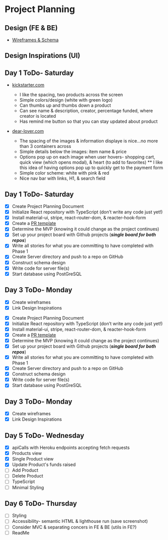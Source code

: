 # Project Planning

## Design (FE & BE)

* [Wireframes & Schema](https://miro.com/app/board/uXjVOXUN0rU=/?invite_link_id=311408058947)

## Design Inspirations (UI)

## Day 1 ToDo- Saturday

- [kickstarter.com](https://www.kickstarter.com/discover/categories/technology/apps)
    - I like the spacing, two products across the screen 
    - Simple colors/design (white with green logo)
    - Can thumbs up and thumbs down a product
    - Can see name & description, creator, percentage funded, where creator is located
    - Has remind me button so that you can stay updated about product

- [dear-lover.com](https://www.dear-lover.com/Best-Sellers/?utm_source=google&utm_medium=cpc&utm_campaign=US-210818-bulk-new&gclid=CjwKCAiAz--OBhBIEiwAG1rIOvBiJZmPcRiWvbdLfarvM1iycu13EDGGHuwu05cEwUuqw33Zg-hy9xoCSNMQAvD_BwE)
    - The spacing of the images & information displaye is nice...no more than 3 containers across
    - Simple details below the images: item name & price
    - Options pop up on each image when user hovers- shopping cart, quick view (which opens modal), & heart (to add to favorites) ** I like this idea of having options pop up to quickly get to the payment form
    - Simple color scheme: white with pink & red
    - Nice nav bar with links, H1, & search field


## Day 1 ToDo- Saturday
* [x] Create Project Planning Document  
* [x] Initialize React repository with TypeScript (don’t write any code just yet!)  
* [x] Install material-ui, stripe, react-router-dom, & reacter-hook-form
* [x] Create a [PR template](https://github.com/ShaunaMyers/kick-start-this/blob/main/pull_request_template.md)  
* [x] Determine the MVP (knowing it could change as the project continues)   
* [x] Set up your project board with Github projects (***single board for both repos***)  
* [x] Write all stories for what you are committing to have completed with Phase 1
* [x] Create Server directory and push to a repo on GitHub
* [x] Construct schema design  
* [x] Write code for server file(s)
* [x] Start database using PostGreSQL

## Day 3 ToDo- Monday
* [x] Create wireframes 
* [x] Link Design Inspirations

- [x] Create Project Planning Document
- [x] Initialize React repository with TypeScript (don’t write any code just yet!)
- [x] Install material-ui, stripe, react-router-dom, & reacter-hook-form
- [x] Create a [PR template](https://github.com/ShaunaMyers/kick-start-this/blob/main/pull_request_template.md)
- [x] Determine the MVP (knowing it could change as the project continues)
- [x] Set up your project board with Github projects (**_single board for both repos_**)
- [x] Write all stories for what you are committing to have completed with Phase 1
- [x] Create Server directory and push to a repo on GitHub
- [x] Construct schema design
- [x] Write code for server file(s)
- [x] Start database using PostGreSQL

## Day 3 ToDo- Monday

- [x] Create wireframes
- [x] Link Design Inspirations

## Day 5 ToDo- Wednesday

- [x] apiCalls with Heroku endpoints accepting fetch requests
- [x] Products view
- [x] Single Product view
- [x] Update Product's funds raised
- [ ] Add Product
- [ ] Delete Product
- [ ] TypeScript
- [ ] Minimal Styling

## Day 6 ToDo- Thursday

- [ ] Styling
- [ ] Accessibility- semantic HTML & lighthouse run (save screenshot)
- [ ] Consider MVC & separating concers in FE & BE (utils in FE?)
- [ ] ReadMe
